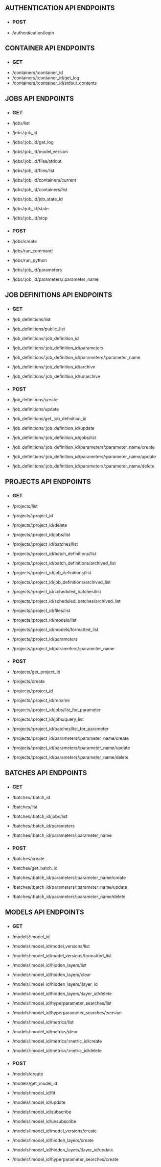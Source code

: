 ## AUTHENTICATION API ENDPOINTS

* ### POST
 * /authentication/login

## CONTAINER API ENDPOINTS

* ### GET
 * /containers/:container_id
 * /containers/:container_id/get_log
 * /containers/:container_id/stdout_contents

## JOBS API ENDPOINTS

* ### GET
 * /jobs/list
 * /jobs/:job_id
 * /jobs/:job_id/get_log
 * /jobs/:job_id/model_version
 * /jobs/:job_id/files/stdout
 * /jobs/:job_id/files/list
 * /jobs/:job_id/containers/current
 * /jobs/:job_id/containers/list
 * /jobs/:job_id/job_state_id
 * /jobs/:job_id/state
 * /jobs/:job_id/stop

* ### POST
 * /jobs/create
 * /jobs/run_command
 * /jobs/run_python
 * /jobs/:job_id/parameters
 * /jobs/:job_id/parameters/:parameter_name

## JOB DEFINITIONS API ENDPOINTS

* ### GET
 * /job_definitions/list
 * /job_definitions/public_list
 * /job_definitions/:job_definition_id
 * /job_definitions/:job_definition_id/parameters
 * /job_definitions/:job_definition_id/parameters/:parameter_name
 * /job_definitions/:job_definition_id/archive
 * /job_definitions/:job_definition_id/unarchive

* ### POST
 * /job_definitions/create
 * /job_definitions/update
 * /job_definitions/get_job_definition_id
 * /job_definitions/:job_definition_id/update
 * /job_definitions/:job_definition_id/jobs/list
 * /job_definitions/:job_definition_id/parameters/:parameter_name/create
 * /job_definitions/:job_definition_id/parameters/:parameter_name/update
 * /job_definitions/:job_definition_id/parameters/:parameter_name/delete

## PROJECTS API ENDPOINTS

* ### GET
 * /projects/list
 * /projects/:project_id
 * /projects/:project_id/delete
 * /projects/:project_id/jobs/list
 * /projects/:project_id/batches/list
 * /projects/:project_id/batch_definitions/list
 * /projects/:project_id/batch_definitions/archived_list
 * /projects/:project_id/job_definitions/list
 * /projects/:project_id/job_definitions/archived_list
 * /projects/:project_id/scheduled_batches/list
 * /projects/:project_id/scheduled_batches/archived_list
 * /projects/:project_id/files/list
 * /projects/:project_id/models/list
 * /projects/:project_id/models/formatted_list
 * /projects/:project_id/parameters
 * /projects/:project_id/parameters/:parameter_name

* ### POST
 * /projects/get_project_id
 * /projects/create
 * /projects/:project_id
 * /projects/:project_id/rename
 * /projects/:project_id/jobs/list_for_parameter
 * /projects/:project_id/jobs/query_list
 * /projects/:project_id/batches/list_for_parameter
 * /projects/:project_id/parameters/:parameter_name/create
 * /projects/:project_id/parameters/:parameter_name/update
 * /projects/:project_id/parameters/:parameter_name/delete

## BATCHES API ENDPOINTS

* ### GET
 * /batches/:batch_id
 * /batches/list
 * /batches/:batch_id/jobs/list
 * /batches/:batch_id/parameters
 * /batches/:batch_id/parameters/:parameter_name

* ### POST
 * /batches/create
 * /batches/get_batch_id
 * /batches/:batch_id/parameters/:parameter_name/create
 * /batches/:batch_id/parameters/:parameter_name/update
 * /batches/:batch_id/parameters/:parameter_name/delete

## MODELS API ENDPOINTS

* ### GET
 * /models/:model_id
 * /models/:model_id/model_versions/list
 * /models/:model_id/model_versions/formatted_list
 * /models/:model_id/hidden_layers/list
 * /models/:model_id/hidden_layers/clear
 * /models/:model_id/hidden_layers/:layer_id
 * /models/:model_id/hidden_layers/:layer_id/delete
 * /models/:model_id/hyperparameter_searches/list
 * /models/:model_id/hyperparameter_searches/:version
 * /models/:model_id/metrics/list
 * /models/:model_id/metrics/clear
 * /models/:model_id/metrics/:metric_id/create
 * /models/:model_id/metrics/:metric_id/delete

* ### POST
 * /models/create
 * /models/get_model_id
 * /models/:model_id/fit
 * /models/:model_id/update
 * /models/:model_id/subscribe
 * /models/:model_id/unsubscribe
 * /models/:model_id/model_versions/create
 * /models/:model_id/hidden_layers/create
 * /models/:model_id/hidden_layers/:layer_id/update
 * /models/:model_id/hyperparameter_searches/create